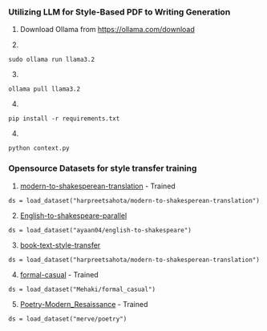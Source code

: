 ### Utilizing LLM for Style-Based PDF to Writing Generation

1. Download Ollama from https://ollama.com/download

2.

```
sudo ollama run llama3.2
```

3. 
```
ollama pull llama3.2
```
4. 
```
pip install -r requirements.txt
```
4. 
```
python context.py
```

### Opensource Datasets for style transfer training

1. [modern-to-shakesperean-translation](https://huggingface.co/datasets/harpreetsahota/modern-to-shakesperean-translation) - Trained
```
ds = load_dataset("harpreetsahota/modern-to-shakesperean-translation")
```
2. [English-to-shakespeare-parallel](https://huggingface.co/datasets/ayaan04/english-to-shakespeare)
```
ds = load_dataset("ayaan04/english-to-shakespeare")
```
3. [book-text-style-transfer](https://huggingface.co/datasets/jdpressman/retro-text-style-transfer-v0.1)
```
ds = load_dataset("harpreetsahota/modern-to-shakesperean-translation")
```
4. [formal-casual](https://huggingface.co/datasets/Mehaki/formal_casual) - Trained
```
ds = load_dataset("Mehaki/formal_casual")
```
5. [Poetry-Modern_Resaissance](https://huggingface.co/datasets/merve/poetry) - Trained
```
ds = load_dataset("merve/poetry")
```
